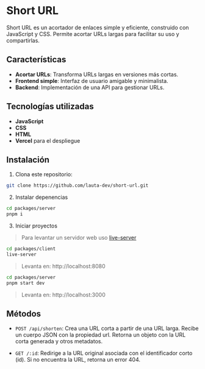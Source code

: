 # Short URL

Short URL es un acortador de enlaces simple y eficiente, construido con JavaScript y CSS. Permite acortar URLs largas para facilitar su uso y compartirlas.

## Características

- **Acortar URLs**: Transforma URLs largas en versiones más cortas.
- **Frontend simple**: Interfaz de usuario amigable y minimalista.
- **Backend**: Implementación de una API para gestionar URLs.

## Tecnologías utilizadas

- **JavaScript**
- **CSS**
- **HTML**
- **Vercel** para el despliegue

## Instalación

1. Clona este repositorio:
```bash
git clone https://github.com/lauta-dev/short-url.git
```

2. Instalar depenencias
```bash 
cd packages/server
pnpm i
```

3. Iniciar proyectos
> Para levantar un servidor web uso [live-server](https://www.npmjs.com/package/live-server)

```bash 
cd packages/client
live-server
```
> Levanta en: http://localhost:8080

```bash 
cd packages/server
pnpm start dev
```
> Levanta en: http://localhost:3000

## Métodos
- `POST /api/shorten`:
Crea una URL corta a partir de una URL larga. Recibe un cuerpo JSON con la propiedad url.
Retorna un objeto con la URL corta generada y otros metadatos.

- `GET /:id`:
Redirige a la URL original asociada con el identificador corto (id).
Si no encuentra la URL, retorna un error 404.
